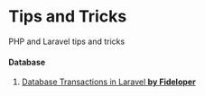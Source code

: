 # Tips and Tricks
PHP and Laravel tips and tricks

#### Database
1. [Database Transactions in Laravel **by Fideloper**](https://fideloper.com/laravel-database-transactions)
   

   